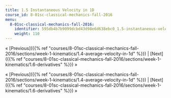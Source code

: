 ```yaml
---
title: 1.5 Instantaneous Velocity in 1D
course_id: 8-01sc-classical-mechanics-fall-2016
menu:
  8-01sc-classical-mechanics-fall-2016:
    identifier: 595db4b7b9099dcbd43d98e6d638ebc0_1.5-instantaneous-velocity-in-1d
    weight: 110
---
```

« [Previous]({{% ref "courses/8-01sc-classical-mechanics-fall-2016/sections/week-1-kinematics/1.4-average-velocity-in-1d" %}}) | [Next]({{% ref "courses/8-01sc-classical-mechanics-fall-2016/sections/week-1-kinematics/1.6-derivatives" %}}) »

« [Previous]({{% ref "courses/8-01sc-classical-mechanics-fall-2016/sections/week-1-kinematics/1.4-average-velocity-in-1d" %}}) | [Next]({{% ref "courses/8-01sc-classical-mechanics-fall-2016/sections/week-1-kinematics/1.6-derivatives" %}}) »